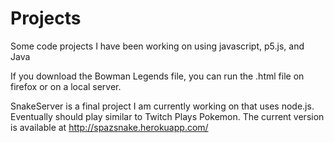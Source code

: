 # Projects
Some code projects I have been working on using javascript, p5.js, and Java

If you download the Bowman Legends file, you can run the .html file on firefox or on a local server.

SnakeServer is a final project I am currently working on that uses node.js. Eventually should play similar to Twitch Plays Pokemon. The current version is available at http://spazsnake.herokuapp.com/
